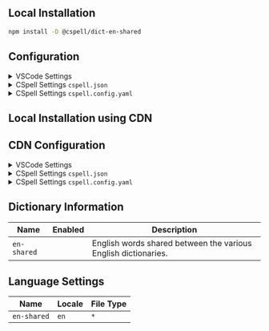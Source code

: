 ## Local Installation

```sh
npm install -D @cspell/dict-en-shared
```

## Configuration

<details>
<summary>VSCode Settings</summary>

Add the following to your VSCode settings:

**`.vscode/settings.json`**

```jsonc
{
  "cSpell.import": ["@cspell/dict-en-shared/cspell-ext.json"],
  "cSpell.language": "en",
}
```

</details>

<details>
<summary>CSpell Settings <code>cspell.json</code></summary>

**`cspell.json`**

```jsonc
{
  "import": ["@cspell/dict-en-shared/cspell-ext.json"],
  "language": "en",
}
```

</details>

<details>
<summary>CSpell Settings <code>cspell.config.yaml</code></summary>

**`cspell.config.yaml`**

```yaml
import:
  - '@cspell/dict-en-shared/cspell-ext.json'
language: en
```

</details>

## Local Installation using CDN

## CDN Configuration

<details>
<summary>VSCode Settings</summary>

Add the following to your VSCode settings:

**`.vscode/settings.json`**

```jsonc
{
  "cSpell.import": ["https://cdn.jsdelivr.net/npm/@cspell/dict-en-shared@latest/cspell-ext.json/cspell-ext.json"],
  "cSpell.language": "en",
}
```

</details>

<details>
<summary>CSpell Settings <code>cspell.json</code></summary>

**`cspell.json`**

```jsonc
{
  "import": ["https://cdn.jsdelivr.net/npm/@cspell/dict-en-shared@latest/cspell-ext.json/cspell-ext.json"],
  "language": "en",
}
```

</details>

<details>
<summary>CSpell Settings <code>cspell.config.yaml</code></summary>

**`cspell.config.yaml`**

```yaml
import:
  - https://cdn.jsdelivr.net/npm/@cspell/dict-en-shared@latest/cspell-ext.json/cspell-ext.json
language: en
```

</details>

## Dictionary Information

| Name        | Enabled | Description                                                    |
| ----------- | ------- | -------------------------------------------------------------- |
| `en-shared` |         | English words shared between the various English dictionaries. |

## Language Settings

| Name        | Locale | File Type |
| ----------- | ------ | --------- |
| `en-shared` | `en`   | `*`       |
